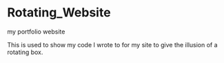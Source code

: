 # Rotating_Website
my portfolio website

This is used to show my code I wrote to for my site to give the illusion of a rotating box.

